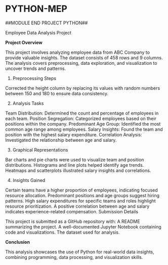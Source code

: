 # PYTHON-MEP

##MODULE END PROJECT PYTHON##

Employee Data Analysis Project

**Project Overview**

This project involves analyzing employee data from ABC Company to provide valuable insights. The dataset consists of 458 rows and 9 columns. The analysis covers preprocessing, data exploration, and visualization to uncover trends and patterns.

1. Preprocessing Steps

Corrected the height column by replacing its values with random numbers between 150 and 180 to ensure data consistency.

2. Analysis Tasks

Team Distribution: Determined the count and percentage of employees in each team.
Position Segregation: Categorized employees based on their positions within the company.
Predominant Age Group: Identified the most common age range among employees.
Salary Insights: Found the team and position with the highest salary expenditure.
Correlation Analysis: Investigated the relationship between age and salary.

3. Graphical Representations

Bar charts and pie charts were used to visualize team and position distributions.
Histograms and line plots helped identify age trends.
Heatmaps and scatterplots illustrated salary insights and correlations.

4. Insights Gained

Certain teams have a higher proportion of employees, indicating focused resource allocation.
Predominant positions and age groups suggest hiring patterns.
High salary expenditures for specific teams and roles highlight resource prioritization.
A positive correlation between age and salary indicates experience-related compensation.
Submission Details

This project is submitted as a GitHub repository with:
A README summarizing the project.
A well-documented Jupyter Notebook containing code and visualizations.
The dataset used for analysis.

**Conclusion**

This analysis showcases the use of Python for real-world data insights, combining programming, data processing, and visualization skills.


